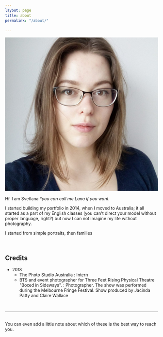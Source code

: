 ```yaml
---
layout: page
title: about
permalink: "/about/"

---
```

<img class="col one right" src="/media/avatar.jpg">

<p>Hi! I am Svetlana <i>*you can call me Lana if you want.</i></p>

<p>I started building my portfolio in 2014, when I moved to Australia; it all started as a part of my English classes (you can't direct your model without proper language, right?) but now I can not imagine my life without photography.</p>

<p>I started from simple portraits, then families</p>

<br/>

## Credits

* 2018
  * The Photo Studio Australia : Intern
  * BTS and event photographer for Three Feet Rising Physical Theatre "Boxed in Sideways". : Photographer. The show was performed during the Melbourne Fringe Festival. Show produced by Jacinda Patty and Claire Wallace

<br/>
<hr/>
<br/>
<span class="contacticon center">
<a href="mailto:svet.wis@gmail.com"><i class="fa fa-envelope-square"></i></a>
<a href="https://www.facebook.com/keostudio" target="_blank"><i class="fa fa-facebook-square"></i></a>
<a href="https://keo-studio.pixieset.com/" target="_blank"><i class="fa fa-tumblr-square"></i></a>
<a href="https://www.instagram.com/keo_studio_photography" target="_blank"><i class="fa fa-instagram-square"></i></a>
</span>

<div class="col three caption">
You can even add a little note about which of these is the best way to reach you.
</div>